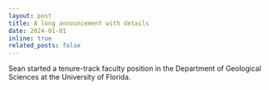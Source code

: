 ```yaml
---
layout: post
title: A long announcement with details
date: 2024-01-01
inline: true
related_posts: false
---
```



Sean started a tenure-track faculty position in the Department of Geological Sciences at the University of Florida.

